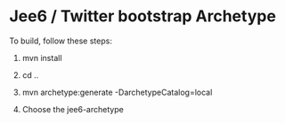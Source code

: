 Jee6 / Twitter bootstrap Archetype
==================================

To build, follow these steps:

1. mvn install

2. cd ..

3. mvn archetype:generate -DarchetypeCatalog=local

4. Choose the jee6-archetype
